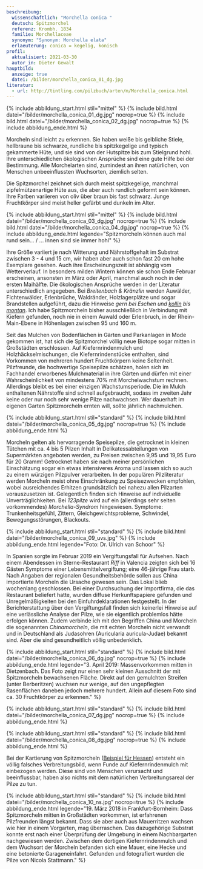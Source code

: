```yaml
---
beschreibung:
  wissenschaftlich: "Morchella conica "
  deutsch: Spitzmorchel
  referenz: Krombh. 1834
  familie: Morchellaceae
  synonym: "Synonym: Morchella elata"
  erlaeuterung: conica = kegelig, konisch
profil:
  aktualisiert: 2021-03-30
  autor_in: Dieter Gewalt
hauptbild:
  anzeige: true
  datei: /bilder/morchella_conica_01_dg.jpg
literatur:
  - url: http://tintling.com/pilzbuch/arten/m/Morchella_conica.html
---
```

{% include abbildung_start.html stil="mittel" %}
{% include bild.html datei="/bilder/morchella_conica_01_dg.jpg" nocrop=true %}
{% include bild.html datei="/bilder/morchella_conica_02_dg.jpg" nocrop=true %}
{% include abbildung_ende.html %}

Morcheln sind leicht zu erkennen. Sie haben weiße bis gelbliche Stiele, hellbraune bis schwarze, rundliche bis spitzkegelige und typisch gekammerte Hüte, und sie sind von der Hutspitze bis zum Stielgrund hohl. Ihre unterschiedlichen ökologischen Ansprüche sind eine gute Hilfe bei der Bestimmung. Alle Morchelarten sind, zumindest an ihren natürlichen, von Menschen unbeeinflussten Wuchsorten, ziemlich selten.

Die Spitzmorchel zeichnet sich durch meist spitzkegelige, manchmal zipfelmützenartige Hüte aus, die aber auch rundlich geformt sein können. Ihre Farben variieren von oliv über braun bis fast schwarz. Junge Fruchtkörper sind meist heller gefärbt und dunkeln im Alter.

{% include abbildung_start.html stil="mittel" %}
{% include bild.html datei="/bilder/morchella_conica_03_dg.jpg" nocrop=true %}
{% include bild.html datei="/bilder/morchella_conica_04_dg.jpg" nocrop=true %}
{% include abbildung_ende.html legende="Spitzmorcheln können auch mal rund sein...  /  ... innen sind sie immer hohl" %}

Ihre Größe variiert je nach Witterung und Nährstoffgehalt im Substrat zwischen 3 - 4 und 15 cm, wir haben aber auch schon fast 20 cm hohe Exemplare gesehen. Auch ihre Erscheinungszeit ist abhängig vom Wetterverlauf. In besonders milden Wintern können sie schon Ende Februar erscheinen, ansonsten im März oder April, manchmal auch noch in der ersten Maihälfte. Die ökologischen Ansprüche werden in der Literatur unterschiedlich angegeben. Bei *Breitenbach & Kränzlin* werden Auwälder, Fichtenwälder, Erlenbrüche, Waldränder, Holzlagerplätze und sogar Brandstellen aufgeführt, dazu die Hinweise *gern bei Eschen und [kollin](kollin "Glossar") bis [montan](montan "Glossar")*. Ich habe Spitzmorcheln bisher ausschließlich in Verbindung mit Kiefern gefunden, noch nie in einem Auwald oder Erlenbruch, in der Rhein-Main-Ebene in Höhenlagen zwischen 95 und 160 m.

Seit das Mulchen von Bodenflächen in Gärten und Parkanlagen in Mode gekommen ist, hat sich die Spitzmorchel völlig neue Biotope sogar mitten in Großstädten erschlossen. Auf Kiefernrindenmulch und Holzhäckselmischungen, die Kiefernrindenstücke enthalten, sind Vorkommen von mehreren hundert Fruchtkörpern keine Seltenheit. Pilzfreunde, die hochwertige Speisepilze schätzen, holen sich im Fachhandel erworbenes Mulchmaterial in ihre Gärten und dürfen mit einer Wahrscheinlichkeit von mindestens 70% mit Morchelwachstum rechnen. Allerdings bleibt es bei einer einzigen Wachstumsperiode. Die im Mulch enthaltenen Nährstoffe sind schnell aufgebraucht, sodass im zweiten Jahr keine oder nur noch sehr wenige Pilze nachwachsen. Wer dauerhaft im eigenen Garten Spitzmorcheln ernten will, sollte jährlich nachmulchen.

{% include abbildung_start.html stil="standard" %}
{% include bild.html datei="/bilder/morchella_conica_05_dg.jpg" nocrop=true %}
{% include abbildung_ende.html %}

Morcheln gelten als hervorragende Speisepilze, die getrocknet in kleinen Tütchen mit ca. 4 bis 5 Pilzen Inhalt in Delikatessabteilungen von Supermärkten angeboten werden, zu Preisen zwischen 9,95 und 19,95 Euro für 20 Gramm! Getrocknet haben sie nach meiner persönlichen Einschätzung sogar ein etwas intensiveres Aroma und lassen sich so auch zu einem würzigen Pilzpulver verarbeiten. In der populären Pilzliteratur werden Morcheln meist ohne Einschränkung zu Speisezwecken empfohlen, wobei ausreichendes Erhitzen grundsätzlich bei nahezu allen Pilzarten vorauszusetzen ist. Gelegentlich finden sich Hinweise auf individuelle Unverträglichkeiten. Bei *123pilze* wird auf ein (allerdings sehr selten vorkommendes) *Morchella-Syndrom* hingewiesen. Symptome: Trunkenheitsgefühl, Zittern, Gleichgewichtsprobleme, Schwindel, Bewegungsstörungen, Blackouts.

{% include abbildung_start.html stil="standard" %}
{% include bild.html datei="/bilder/morchella_conica_09_uvs.jpg" %}
{% include abbildung_ende.html legende="Foto: Dr. Ulrich van Schoor" %}

In Spanien sorgte im Februar 2019 ein Vergiftungsfall für Aufsehen. Nach einem Abendessen im Sterne-Restaurant *Riff* in Valencia zeigten sich bei 16 Gästen Symptome einer Lebensmittelvergiftung; eine 46-jährige Frau starb. Nach Angaben der regionalen Gesundheitsbehörde sollen aus China importierte Morcheln die Ursache gewesen sein. Das Lokal blieb wochenlang geschlossen. Bei einer Durchsuchung der Importfirma, die das Restaurant beliefert hatte, wurden diffuse Herkunftspapiere gefunden und Unregelmäßigkeiten bei den Einfuhrdeklarationen festgestellt. In der Berichterstattung über den Vergiftungsfall finden sich keinerlei Hinweise auf eine verlässliche Analyse der Pilze, wie sie eigentlich problemlos hätte erfolgen können. Zudem verbinde ich mit den Begriffen China und Morcheln die sogenannten *Chinamorcheln*, die mit echten Morcheln nicht verwandt und in Deutschland als Judasohren (Auricularia auricula-Judae) bekannt sind. Aber die sind gesundheitlich völlig unbedenklich.

{% include abbildung_start.html stil="standard" %}
{% include bild.html datei="/bilder/morchella_conica_06_dg.jpg" nocrop=true %}
{% include abbildung_ende.html legende="3. April 2019: Massenvorkommen mitten in Dietzenbach. Das Foto zeigt nur einen sehr kleinen Ausschnitt der mit Spitzmorcheln bewachsenen Fläche. Direkt auf den gemulchten Streifen (unter Berberitzen) wuchsen nur wenige, auf den ungepflegten Rasenflächen daneben jedoch mehrere hundert. Allein auf diesem Foto sind ca. 30 Fruchtkörper zu erkennen." %}

{% include abbildung_start.html stil="standard" %}
{% include bild.html datei="/bilder/morchella_conica_07_dg.jpg" nocrop=true %}
{% include abbildung_ende.html %}

{% include abbildung_start.html stil="standard" %}
{% include bild.html datei="/bilder/morchella_conica_08_dg.jpg" nocrop=true %}
{% include abbildung_ende.html %}

Bei der Kartierung von Spitzmorcheln ([Beispiel für Hessen](http://hessen.pilze-deutschland.de/organismen/morchella-elata-agg-1)) entsteht ein völlig falsches Verbreitungsbild, wenn Funde auf Kiefernrindenmulch mit einbezogen werden. Diese sind von Menschen verursacht und beeinflussbar, haben also nichts mit dem natürlichen Verbreitungsareal der Pilze zu tun.

{% include abbildung_start.html stil="standard" %}
{% include bild.html datei="/bilder/morchella_conica_10_ns.jpg" nocrop=true %}
{% include abbildung_ende.html legende="19. März 2018 in Frankfurt-Bornheim: Dass Spitzmorcheln mitten in Großstädten vorkommen, ist erfahrenen Pilzfreunden längst bekannt. Dass sie aber auch aus Mauerritzen wachsen wie hier in einem Vorgarten, mag überraschen. Das dazugehörige Substrat konnte erst nach einer Überprüfung der Umgebung in einem Nachbargarten nachgewiesen werden. Zwischen dem dortigen Kiefernrindenmulch und dem Wuchsort der Morcheln befanden sich eine Mauer, eine Hecke und eine betonierte Garageneinfahrt. Gefunden und fotografiert wurden die Pilze von Nicola Stattmann." %}